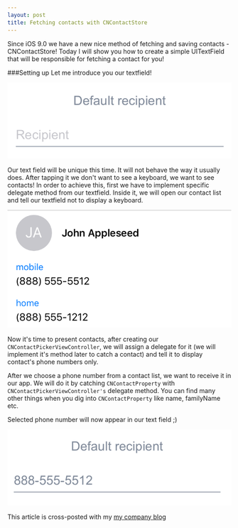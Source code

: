 ```yaml
---
layout: post
title: Fetching contacts with CNContactStore
---
```


Since iOS 9.0 we have a new nice method of fetching and saving contacts - CNContactStore!
Today I will show you how to create a simple UITextField that will be responsible for fetching a contact for you!

###Setting up 
Let me introduce you our textfield! 

![Empty TextField](/images/CNContactStorePost/empty_textfield.png)

Our text field will be unique this time. It will not behave the way it usually does. After tapping it we don't want to see a keyboard, we want to see contacts! In order to achieve this, first we have to implement specific delegate method from our textfield. Inside it, we will open our contact list and tell our textfield not to display a keyboard.

<script src="https://gist.github.com/Eluss/10f6d7eecd8400bcf691.js"></script>

![Contact list](/images/CNContactStorePost/selecting_contact.png)

Now it's time to present contacts, after creating our `CNContactPickerViewController`, we will assign a delegate for it (we will implement it's method later to catch a contact) and tell it to display contact's phone numbers only.

<script src="https://gist.github.com/Eluss/6c7289307fc8e31f8bb2.js"></script>

After we choose a phone number from a contact list, we want to receive it in our app. We will do it by catching `CNContactProperty` with `CNContactPickerViewController's` delegate method. You can find many other things when you dig into `CNContactProperty` like name, familyName etc.

<script src="https://gist.github.com/Eluss/b7d9a9525015bb78a1f7.js"></script>

Selected phone number will now appear in our text field ;)

![Filled TextField](/images/CNContactStorePost/filled_textfield.png)

This article is cross-posted with my [my company blog](http://blog.brightinventions.pl/)
